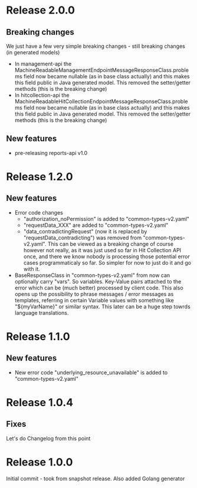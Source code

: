# Release 2.0.0

## Breaking changes

We just have a few very simple breaking changes - still breaking changes (in generated models)

- In management-api the MachineReadableManagementEndpointMessageResponseClass.problems field now became nullable (as in base class actually) and this makes this field public in Java generated
  model. This removed the setter/getter methods (this is the breaking change)
- In hitcollection-api the MachineReadableHitCollectionEndpointMessageResponseClass.problems field now became nullable (as in base class actually) and this makes this field public in Java generated
  model. This removed the setter/getter methods (this is the breaking change)

## New features

- pre-releasing reports-api v1.0

# Release 1.2.0

## New features

- Error code changes
  - "authorization_noPermission" is added to "common-types-v2.yaml"
  - "requestData_XXX" are added to "common-types-v2.yaml"
  - "data_contradictingRequest" (now it is replaced by "requestData_contradicting") was removed from "common-types-v2.yaml".
    This can be viewed as a breaking change of course however not really, as it was just used so far in Hit Collection API once, and there we know nobody is processing those potential
    error cases programmaticaly so far. So simpler for now to just do it and go with it.
- BaseResponseClass in "common-types-v2.yaml" from now can optionally carry "vars". So variables. Key-Value pairs attached to the error which can be (much better) processed by client code.
  This also opens up the possibility to phrase messages / error messages as templates, referring in certain Variable values with something like "${myVarName}" or similar syntax. This later
  can be a huge step towrds language translations.

# Release 1.1.0

## New features

- New error code "underlying_resource_unavailable" is added to "common-types-v2.yaml"

# Release 1.0.4

## Fixes

Let's do Changelog from this point

# Release 1.0.0

Initial commit - took from snapshot release.
Also added Golang generator
